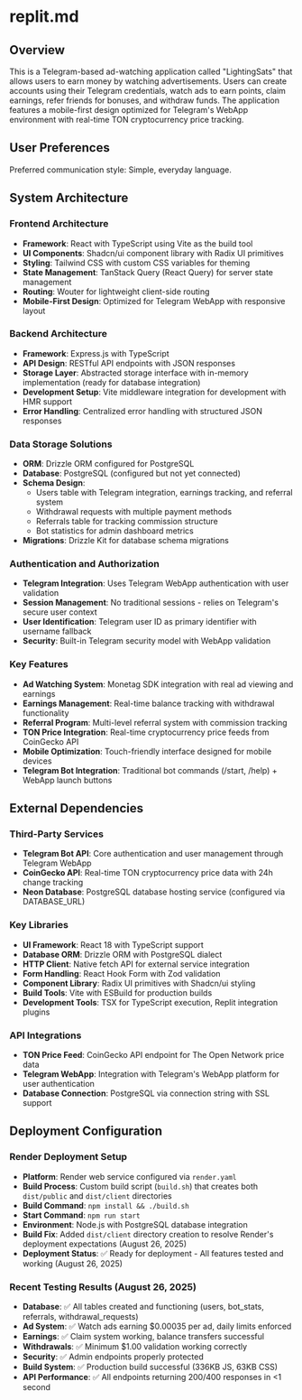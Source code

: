 # replit.md

## Overview

This is a Telegram-based ad-watching application called "LightingSats" that allows users to earn money by watching advertisements. Users can create accounts using their Telegram credentials, watch ads to earn points, claim earnings, refer friends for bonuses, and withdraw funds. The application features a mobile-first design optimized for Telegram's WebApp environment with real-time TON cryptocurrency price tracking.

## User Preferences

Preferred communication style: Simple, everyday language.

## System Architecture

### Frontend Architecture
- **Framework**: React with TypeScript using Vite as the build tool
- **UI Components**: Shadcn/ui component library with Radix UI primitives
- **Styling**: Tailwind CSS with custom CSS variables for theming
- **State Management**: TanStack Query (React Query) for server state management
- **Routing**: Wouter for lightweight client-side routing
- **Mobile-First Design**: Optimized for Telegram WebApp with responsive layout

### Backend Architecture
- **Framework**: Express.js with TypeScript
- **API Design**: RESTful API endpoints with JSON responses
- **Storage Layer**: Abstracted storage interface with in-memory implementation (ready for database integration)
- **Development Setup**: Vite middleware integration for development with HMR support
- **Error Handling**: Centralized error handling with structured JSON responses

### Data Storage Solutions
- **ORM**: Drizzle ORM configured for PostgreSQL
- **Database**: PostgreSQL (configured but not yet connected)
- **Schema Design**: 
  - Users table with Telegram integration, earnings tracking, and referral system
  - Withdrawal requests with multiple payment methods
  - Referrals table for tracking commission structure
  - Bot statistics for admin dashboard metrics
- **Migrations**: Drizzle Kit for database schema migrations

### Authentication and Authorization
- **Telegram Integration**: Uses Telegram WebApp authentication with user validation
- **Session Management**: No traditional sessions - relies on Telegram's secure user context
- **User Identification**: Telegram user ID as primary identifier with username fallback
- **Security**: Built-in Telegram security model with WebApp validation

### Key Features
- **Ad Watching System**: Monetag SDK integration with real ad viewing and earnings
- **Earnings Management**: Real-time balance tracking with withdrawal functionality
- **Referral Program**: Multi-level referral system with commission tracking
- **TON Price Integration**: Real-time cryptocurrency price feeds from CoinGecko API
- **Mobile Optimization**: Touch-friendly interface designed for mobile devices
- **Telegram Bot Integration**: Traditional bot commands (/start, /help) + WebApp launch buttons

## External Dependencies

### Third-Party Services
- **Telegram Bot API**: Core authentication and user management through Telegram WebApp
- **CoinGecko API**: Real-time TON cryptocurrency price data with 24h change tracking
- **Neon Database**: PostgreSQL database hosting service (configured via DATABASE_URL)

### Key Libraries
- **UI Framework**: React 18 with TypeScript support
- **Database ORM**: Drizzle ORM with PostgreSQL dialect
- **HTTP Client**: Native fetch API for external service integration
- **Form Handling**: React Hook Form with Zod validation
- **Component Library**: Radix UI primitives with Shadcn/ui styling
- **Build Tools**: Vite with ESBuild for production builds
- **Development Tools**: TSX for TypeScript execution, Replit integration plugins

### API Integrations
- **TON Price Feed**: CoinGecko API endpoint for The Open Network price data
- **Telegram WebApp**: Integration with Telegram's WebApp platform for user authentication
- **Database Connection**: PostgreSQL via connection string with SSL support

## Deployment Configuration

### Render Deployment Setup
- **Platform**: Render web service configured via `render.yaml`
- **Build Process**: Custom build script (`build.sh`) that creates both `dist/public` and `dist/client` directories
- **Build Command**: `npm install && ./build.sh`
- **Start Command**: `npm run start`
- **Environment**: Node.js with PostgreSQL database integration
- **Build Fix**: Added `dist/client` directory creation to resolve Render's deployment expectations (August 26, 2025)
- **Deployment Status**: ✅ Ready for deployment - All features tested and working (August 26, 2025)

### Recent Testing Results (August 26, 2025)
- **Database**: ✅ All tables created and functioning (users, bot_stats, referrals, withdrawal_requests)
- **Ad System**: ✅ Watch ads earning $0.00035 per ad, daily limits enforced
- **Earnings**: ✅ Claim system working, balance transfers successful
- **Withdrawals**: ✅ Minimum $1.00 validation working correctly
- **Security**: ✅ Admin endpoints properly protected
- **Build System**: ✅ Production build successful (336KB JS, 63KB CSS)
- **API Performance**: ✅ All endpoints returning 200/400 responses in <1 second